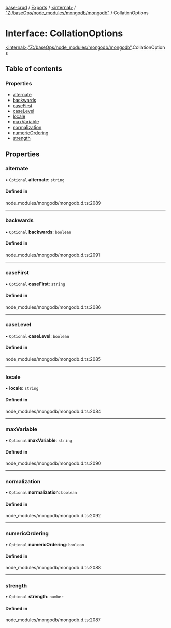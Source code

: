 [base-crud](../README.md) / [Exports](../modules.md) / [\<internal\>](../modules/internal_.md) / ["Z:/baseOps/node\_modules/mongodb/mongodb"](../modules/internal_._Z__baseOps_node_modules_mongodb_mongodb_.md) / CollationOptions

# Interface: CollationOptions

[\<internal\>](../modules/internal_.md).["Z:/baseOps/node\_modules/mongodb/mongodb"](../modules/internal_._Z__baseOps_node_modules_mongodb_mongodb_.md).CollationOptions

## Table of contents

### Properties

- [alternate](internal_._Z__baseOps_node_modules_mongodb_mongodb_.CollationOptions.md#alternate)
- [backwards](internal_._Z__baseOps_node_modules_mongodb_mongodb_.CollationOptions.md#backwards)
- [caseFirst](internal_._Z__baseOps_node_modules_mongodb_mongodb_.CollationOptions.md#casefirst)
- [caseLevel](internal_._Z__baseOps_node_modules_mongodb_mongodb_.CollationOptions.md#caselevel)
- [locale](internal_._Z__baseOps_node_modules_mongodb_mongodb_.CollationOptions.md#locale)
- [maxVariable](internal_._Z__baseOps_node_modules_mongodb_mongodb_.CollationOptions.md#maxvariable)
- [normalization](internal_._Z__baseOps_node_modules_mongodb_mongodb_.CollationOptions.md#normalization)
- [numericOrdering](internal_._Z__baseOps_node_modules_mongodb_mongodb_.CollationOptions.md#numericordering)
- [strength](internal_._Z__baseOps_node_modules_mongodb_mongodb_.CollationOptions.md#strength)

## Properties

### alternate

• `Optional` **alternate**: `string`

#### Defined in

node_modules/mongodb/mongodb.d.ts:2089

___

### backwards

• `Optional` **backwards**: `boolean`

#### Defined in

node_modules/mongodb/mongodb.d.ts:2091

___

### caseFirst

• `Optional` **caseFirst**: `string`

#### Defined in

node_modules/mongodb/mongodb.d.ts:2086

___

### caseLevel

• `Optional` **caseLevel**: `boolean`

#### Defined in

node_modules/mongodb/mongodb.d.ts:2085

___

### locale

• **locale**: `string`

#### Defined in

node_modules/mongodb/mongodb.d.ts:2084

___

### maxVariable

• `Optional` **maxVariable**: `string`

#### Defined in

node_modules/mongodb/mongodb.d.ts:2090

___

### normalization

• `Optional` **normalization**: `boolean`

#### Defined in

node_modules/mongodb/mongodb.d.ts:2092

___

### numericOrdering

• `Optional` **numericOrdering**: `boolean`

#### Defined in

node_modules/mongodb/mongodb.d.ts:2088

___

### strength

• `Optional` **strength**: `number`

#### Defined in

node_modules/mongodb/mongodb.d.ts:2087
